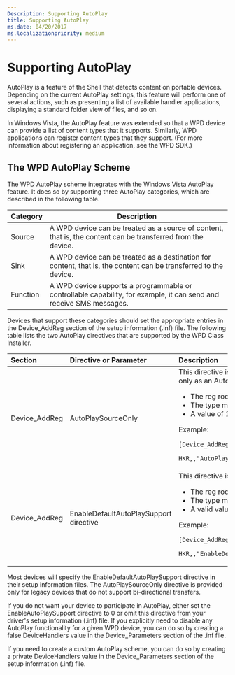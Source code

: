 ```yaml
---
Description: Supporting AutoPlay
title: Supporting AutoPlay
ms.date: 04/20/2017
ms.localizationpriority: medium
---
```


# Supporting AutoPlay


AutoPlay is a feature of the Shell that detects content on portable devices. Depending on the current AutoPlay settings, this feature will perform one of several actions, such as presenting a list of available handler applications, displaying a standard folder view of files, and so on.

In Windows Vista, the AutoPlay feature was extended so that a WPD device can provide a list of content types that it supports. Similarly, WPD applications can register content types that they support. (For more information about registering an application, see the WPD SDK.)

## <span id="The_WPD_AutoPlay_Scheme"></span><span id="the_wpd_autoplay_scheme"></span><span id="THE_WPD_AUTOPLAY_SCHEME"></span>The WPD AutoPlay Scheme


The WPD AutoPlay scheme integrates with the Windows Vista AutoPlay feature. It does so by supporting three AutoPlay categories, which are described in the following table.

| Category | Description                                                                                                         |
|----------|---------------------------------------------------------------------------------------------------------------------|
| Source   | A WPD device can be treated as a source of content, that is, the content can be transferred from the device.        |
| Sink     | A WPD device can be treated as a destination for content, that is, the content can be transferred to the device.    |
| Function | A WPD device supports a programmable or controllable capability, for example, it can send and receive SMS messages. |

 

Devices that support these categories should set the appropriate entries in the Device\_AddReg section of the setup information (.inf) file. The following table lists the two AutoPlay directives that are supported by the WPD Class Installer.

<table>
<colgroup>
<col width="33%" />
<col width="33%" />
<col width="33%" />
</colgroup>
<thead>
<tr class="header">
<th align="left">Section</th>
<th align="left">Directive or Parameter</th>
<th align="left">Description</th>
</tr>
</thead>
<tbody>
<tr class="odd">
<td align="left">Device_AddReg</td>
<td align="left">AutoPlaySourceOnly</td>
<td align="left">This directive is required for devices that act only as an AutoPlay source.
<ul>
<li>The reg root must be &quot;HKR&quot;.</li>
<li>The type must be 0x10001.</li>
<li>A value of 1 must be set.</li>
</ul>
<p>Example:</p>
<p><code>[Device_AddReg]</code></p>
<p><code>HKR,,&quot;AutoPlaySourceOnly&quot;,0x10001,1</code></p></td>
</tr>
<tr class="even">
<td align="left">Device_AddReg</td>
<td align="left">EnableDefaultAutoPlaySupport directive</td>
<td align="left">This directive is required.
<ul>
<li>The reg root must be &quot;HKR&quot;.</li>
<li>The type must be 0x10001.</li>
<li>A valid value (0 or 1) must be set.</li>
</ul>
<p>Example:</p>
<p><code>[Device_AddReg]</code></p>
<p><code>HKR,,&quot;EnableDefaultAutoPlaySupport&quot;,0x10001,1</code></p></td>
</tr>
</tbody>
</table>

 

Most devices will specify the EnableDefaultAutoPlaySupport directive in their setup information files. The AutoPlaySourceOnly directive is provided only for legacy devices that do not support bi-directional transfers.

If you do not want your device to participate in AutoPlay, either set the EnableAutoPlaySupport directive to 0 or omit this directive from your driver's setup information (.inf) file. If you explicitly need to disable any AutoPlay functionality for a given WPD device, you can do so by creating a false DeviceHandlers value in the Device\_Parameters section of the .inf file.

If you need to create a custom AutoPlay scheme, you can do so by creating a private DeviceHandlers value in the Device\_Parameters section of the setup information (.inf) file.

 

 




